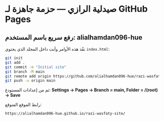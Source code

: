 # صيدلية الرازي — حزمة جاهزة لـ GitHub Pages

## رفع سريع باسم المستخدم: alialhamdan096-hue
نفّذ هذه الأوامر وأنت داخل المجلد الذي يحتوي `index.html`:

```bash
git init
git add .
git commit -m "Initial site"
git branch -M main
git remote add origin https://github.com/alialhamdan096-hue/razi-wasfaty-site.git
git push -u origin main
```

ثم من إعدادات المستودع:
**Settings → Pages → Branch = main, Folder = /(root) → Save**

رابط الموقع المتوقع:
```
https://alialhamdan096-hue.github.io/razi-wasfaty-site/
```
